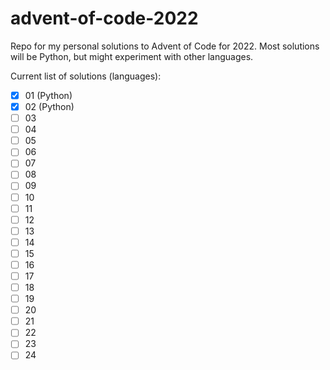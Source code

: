 # advent-of-code-2022
Repo for my personal solutions to Advent of Code for 2022. Most solutions will be Python, but might experiment with other languages.

Current list of solutions (languages):
- [X] 01 (Python)
- [X] 02 (Python)
- [ ] 03
- [ ] 04
- [ ] 05
- [ ] 06
- [ ] 07
- [ ] 08
- [ ] 09
- [ ] 10
- [ ] 11
- [ ] 12
- [ ] 13
- [ ] 14
- [ ] 15
- [ ] 16
- [ ] 17
- [ ] 18
- [ ] 19
- [ ] 20
- [ ] 21
- [ ] 22
- [ ] 23
- [ ] 24
